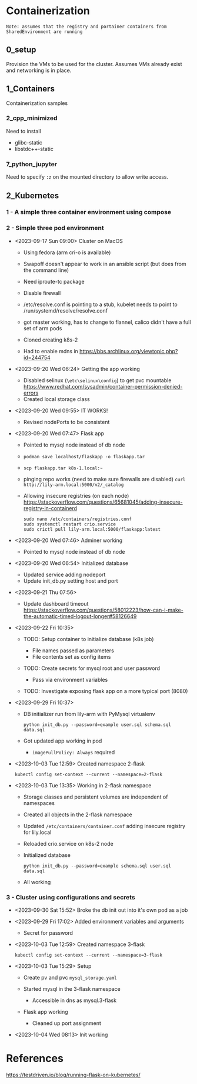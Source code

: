 # Containerization

    Note: assumes that the registry and portainer containers from SharedEnvironment are running

## 0_setup

Provision the VMs to be used for the cluster. Assumes VMs already exist and networking is in place.

## 1_Containers

Containerization samples

### 2_cpp_minimized

Need to install 

- glibc-static
- libstdc++-static

### 7_python_jupyter

Need to specify `:z` on the mounted directory to allow write access.

## 2_Kubernetes

### 1 - A simple three container environment using compose

### 2 - Simple three pod environment

- <2023-09-17 Sun 09:00> Cluster on MacOS

    - Using fedora (arm cri-o is available)
    - Swapoff doesn't appear to work in an ansible script (but does from the command line)
    - Need iproute-tc package
    - Disable firewall
    - /etc/resolve.conf is pointing to a stub, kubelet needs to point to /run/systemd/resolve/resolve.conf
    - got master working, has to change to flannel, calico didn't have a full set of arm pods

    - Cloned creating k8s-2
    - Had to enable mdns in https://bbs.archlinux.org/viewtopic.php?id=244754


- <2023-09-20 Wed 06:24> Getting the app working

    - Disabled selinux (`\etc\selinux\config`) to get pvc mountable
        https://www.redhat.com/sysadmin/container-permission-denied-errors
    - Created local storage class

- <2023-09-20 Wed 09:55> IT WORKS!

    - Revised nodePorts to be consistent

- <2023-09-20 Wed 07:47> Flask app

    - Pointed to mysql node instead of db node
    - `podman save localhost/flaskapp -o flaskapp.tar`
    - `scp flaskapp.tar k8s-1.local:~`

    - pinging repo works (need to make sure firewalls are disabled)
        `curl http://lily-arm.local:5000/v2/_catalog`

    - Allowing insecure registries (on each node)
        https://stackoverflow.com/questions/65681045/adding-insecure-registry-in-containerd
        ```
        sudo nano /etc/containers/registries.conf
        sudo systemctl restart crio.service
        sudo crictl pull lily-arm.local:5000/flaskapp:latest
        ```

- <2023-09-20 Wed 07:46> Adminer working

    - Pointed to mysql node instead of db node

- <2023-09-20 Wed 06:54> Initialized database

    - Updated service adding nodeport
    - Update init_db.py setting host and port

- <2023-09-21 Thu 07:56>

    - Update dashboard timeout
        https://stackoverflow.com/questions/58012223/how-can-i-make-the-automatic-timed-logout-longer#58126649

- <2023-09-22 Fri 10:35>

    - TODO: Setup container to initialize database (k8s job)
        - File names passed as parameters
        - File contents set as config items

    - TODO: Create secrets for mysql root and user password
        - Pass via environment variables

    - TODO: Investigate exposing flask app on a more typical port (8080)

- <2023-09-29 Fri 10:37>

    - DB initializer run from lily-arm with PyMysql virtualenv
        ```
        python init_db.py --password=example user.sql schema.sql data.sql
        ```

    - Got updated app working in pod
        - `imagePullPolicy: Always` required

- <2023-10-03 Tue 12:59> Created namespace 2-flask

    ```
    kubectl config set-context --current --namespace=2-flask
    ```

- <2023-10-03 Tue 13:35> Working in 2-flask namespace

    - Storage classes and persistent volumes are independent of namespaces

    - Created all objects in the 2-flask namespace

    - Updated `/etc/containers/container.conf` adding insecure registry for lily.local

    - Reloaded crio.service on k8s-2 node

    - Initialized database

        ```
        python init_db.py --password=example schema.sql user.sql data.sql
        ```

    - All working

### 3 - Cluster using configurations and secrets

- <2023-09-30 Sat 15:52> Broke the db init out into it's own pod as a job

- <2023-09-29 Fri 17:02> Added environment variables and arguments

    - Secret for password

- <2023-10-03 Tue 12:59> Created namespace 3-flask

    ```
    kubectl config set-context --current --namespace=3-flask
    ```
- <2023-10-03 Tue 15:29> Setup

    - Create pv and pvc `mysql_storage.yaml`

    - Started mysql in the 3-flask namespace
        - Accessible in dns as mysql.3-flask

    - Flask app working
        - Cleaned up port assignment

- <2023-10-04 Wed 08:13> Init working

# References

https://testdriven.io/blog/running-flask-on-kubernetes/